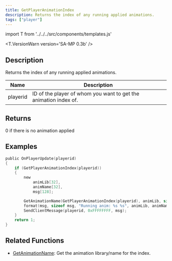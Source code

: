 ```yaml
---
title: GetPlayerAnimationIndex
description: Returns the index of any running applied animations.
tags: ["player"]
---
```


import T from '../../../src/components/templates.js'

<T.VersionWarn version='SA-MP 0.3b' />

## Description

Returns the index of any running applied animations.

| Name     | Description                                                      |
| -------- | ---------------------------------------------------------------- |
| playerid | ID of the player of whom you want to get the animation index of. |

## Returns

0 if there is no animation applied

## Examples

```c
public OnPlayerUpdate(playerid)
{
    if (GetPlayerAnimationIndex(playerid))
    {
        new
            animLib[32],
            animName[32],
            msg[128];

        GetAnimationName(GetPlayerAnimationIndex(playerid), animLib, sizeof animLib, animName, sizeof animName);
        format(msg, sizeof msg, "Running anim: %s %s", animLib, animName);
        SendClientMessage(playerid, 0xFFFFFFFF, msg);
    }
    return 1;
}
```

## Related Functions

- [GetAnimationName](GetAnimationName): Get the animation library/name for the index.

